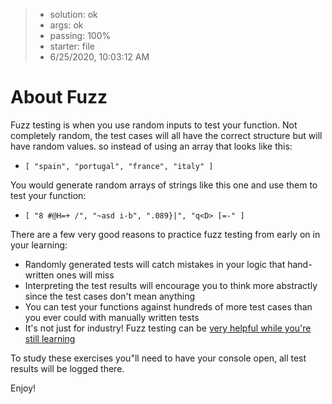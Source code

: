 <!-- BEGIN REPORT -->
> - solution: ok 
> - args: ok 
> - passing: 100% 
> - starter: file 
> - 6/25/2020, 10:03:12 AM
<!-- END REPORT -->

# About Fuzz

Fuzz testing is when you use random inputs to test your function.  Not completely random, the test cases will all have the correct structure but will have random values.  so instead of using an array that looks like this:

- `[ "spain", "portugal", "france", "italy" ]`

You would generate random arrays of strings like this one and use them to test your function:

- `[ "8 #@H=+ /", "~asd i-b", ".089}|", "q<D> [=-" ]`

There are a few very good reasons to practice fuzz testing from early on in your learning:

- Randomly generated tests will catch mistakes in your logic that hand-written ones will miss
- Interpreting the test results will encourage you to think more abstractly since the test cases don't mean anything
- You can test your functions against hundreds of more test cases than you ever could with manually written tests
- It's not just for industry! Fuzz testing can be [very helpful while you're still learning](https://dl.acm.org/doi/10.1145/2876034.2876050)

To study these exercises you"ll need to have your console open, all test results will be logged there.

Enjoy!
